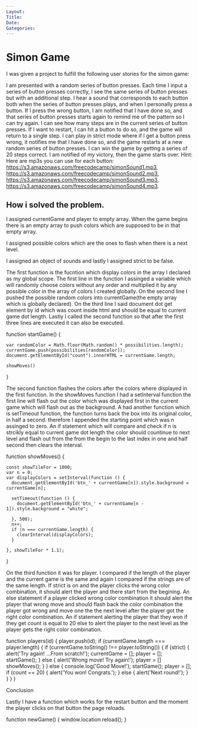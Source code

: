 ```yaml
---
Layout:
Title:
Date:
Gategories:
---
```


# Simon Game

I was given a project to fulfill the following user stories for the simon game:

 I am presented with a random series of button presses.
 Each time I input a series of button presses correctly, I see the same series of button presses but with an additional step.
 I hear a sound that corresponds to each button both when the series of button presses plays, and when I personally press a button.
 If I press the wrong button, I am notified that I have done so, and that series of button presses starts again to remind me of the pattern so I can try again.
 I can see how many steps are in the current series of button presses.
 If I want to restart, I can hit a button to do so, and the game will return to a single step.
 I can play in strict mode where if I get a button press wrong, it notifies me that I have done so, and the game restarts at a new random series of button presses.
 I can win the game by getting a series of 20 steps correct. I am notified of my victory, then the game starts over.
Hint: Here are mp3s you can use for each button: 
https://s3.amazonaws.com/freecodecamp/simonSound1.mp3, 
https://s3.amazonaws.com/freecodecamp/simonSound2.mp3, 
https://s3.amazonaws.com/freecodecamp/simonSound3.mp3, 
https://s3.amazonaws.com/freecodecamp/simonSound4.mp3.

## How i solved the problem.

I assigned currentGame and player to empty array. When the game begins there is an empty array to push colors which are supposed to be in that empty array.

I assigned possible colors which are the ones to flash when there is a next level.

I assigned an object of sounds and lastly I assigned strict to be false.  

The first function is the fucntion which display colors in the array I declared as my global scope. The first line in the function I assinged a variable which will randomly choose colors without any order and multiplied it by any possible color in the array of colors I created globally.
On the second line I pushed the possible random colors into currentGame(the empty array which is globally declared).
On the third line I said document dot get element by id which was count inside html and should be equal to current game dot length.
Lastly I called the second function so that after the first three lines are executed it can also be executed.

function startGame() {

    var randomColor = Math.floor(Math.random() * possibilities.length);
    currentGame.push(possibilities[randomColor]);
    document.getElementById("count").innerHTML = currentGame.length;

    showMoves()

  }

  The second function flashes the colors after the colors where displayed in the first function. In the showMoves function I had a setInterval function the first line will flash out the color which was displayed first in the current game which will flash out as the background.
  A had another function which is setTimeout function, the function turns back the box into its original color, in half a second.
  therefore I appended the starting point which was n assinged to zero. An if statement which will compare and check if n is strcikly equal to current game dot length the color should countinue to next level and flash out from the from the begin to the last index in one and half second then clears the interval.

 function showMoves() {

    const showTileFor = 1000;
    var n = 0;
    var displayColors = setInterval(function () {
      document.getElementById('btn_' + currentGame[n]).style.background = currentGame[n];

      setTimeout(function () {
        document.getElementById('btn_' + currentGame[n - 1]).style.background = "white";

      }, 500);
      n++;
      if (n === currentGame.length) {
        clearInterval(displayColors);
      }

    }, showTileFor * 1.1);

  }

  On the third function it was for player. I compared if the length of the player and the current game is the same and again I compared if the strings are of the same length.
  If strict is on and the player clicks the wrong color combination, it should alert the player and there start from the begining. An else statement if a player clicked wrong color combination it should alert the player that wrong move and should flash back the color combination the player got wrong and move one the the next level after the player got the right color combination.
  An if statement alerting the player that they won if they get count is equal to 20 else to alert the player to the next level as the player gets the right color combination.

  function players(id) {
    player.push(id);
    if (currentGame.length === player.length) {
      if (currentGame.toString() !== player.toString()) {
        if (strict) {
          alert('Try again! ...From scratch!');
          currentGame = [];
          player = [];
          startGame();
        } else {
          alert('Wrong move! Try again!');
          player = []
          showMoves();
        }
      } else {
        console.log('Good Move!');
        startGame();
        player = [];
          if (count == 20) {
            alert('You won! Congrats.');
          } else {
            alert('Next round!');
          }    
      }
    }
  }

  Conclusion

  Lastly I have a function which works for the restart button and the moment the player clicks on that button the page reloads.

   function newGame() {
    window.location.reload();
  }